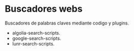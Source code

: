 # Buscadores webs

Buscadores de palabras claves mediante codigo y plugins.

* algolia-search-scripts.
* google-search-scripts.
* lunr-search-scripts.
